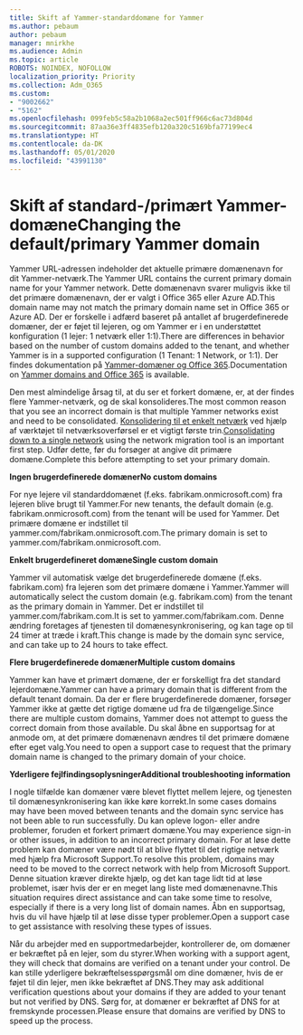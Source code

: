 ```yaml
---
title: Skift af Yammer-standarddomæne for Yammer
ms.author: pebaum
author: pebaum
manager: mnirkhe
ms.audience: Admin
ms.topic: article
ROBOTS: NOINDEX, NOFOLLOW
localization_priority: Priority
ms.collection: Adm_O365
ms.custom:
- "9002662"
- "5162"
ms.openlocfilehash: 099feb5c58a2b1068a2ec501ff966c6ac73d804d
ms.sourcegitcommit: 87aa36e3ff4835efb120a320c5169bfa77199ec4
ms.translationtype: HT
ms.contentlocale: da-DK
ms.lasthandoff: 05/01/2020
ms.locfileid: "43991130"
---
```

# <a name="changing-the-defaultprimary-yammer-domain"></a><span data-ttu-id="073ee-102">Skift af standard-/primært Yammer-domæne</span><span class="sxs-lookup"><span data-stu-id="073ee-102">Changing the default/primary Yammer domain</span></span>

<span data-ttu-id="073ee-103">Yammer URL-adressen indeholder det aktuelle primære domænenavn for dit Yammer-netværk.</span><span class="sxs-lookup"><span data-stu-id="073ee-103">The Yammer URL contains the current primary domain name for your Yammer network.</span></span> <span data-ttu-id="073ee-104">Dette domænenavn svarer muligvis ikke til det primære domænenavn, der er valgt i Office 365 eller Azure AD.</span><span class="sxs-lookup"><span data-stu-id="073ee-104">This domain name may not match the primary domain name set in Office 365 or Azure AD.</span></span> <span data-ttu-id="073ee-105">Der er forskelle i adfærd baseret på antallet af brugerdefinerede domæner, der er føjet til lejeren, og om Yammer er i en understøttet konfiguration (1 lejer: 1 netværk eller 1:1).</span><span class="sxs-lookup"><span data-stu-id="073ee-105">There are differences in behavior based on the number of custom domains added to the tenant, and whether Yammer is in a supported configuration (1 Tenant: 1 Network, or 1:1).</span></span> <span data-ttu-id="073ee-106">Der findes dokumentation på [Yammer-domæner og Office 365](https://docs.microsoft.com/yammer/configure-your-yammer-network/manage-yammer-domains).</span><span class="sxs-lookup"><span data-stu-id="073ee-106">Documentation on [Yammer domains and Office 365](https://docs.microsoft.com/yammer/configure-your-yammer-network/manage-yammer-domains) is available.</span></span>

<span data-ttu-id="073ee-107">Den mest almindelige årsag til, at du ser et forkert domæne, er, at der findes flere Yammer-netværk, og de skal konsolideres.</span><span class="sxs-lookup"><span data-stu-id="073ee-107">The most common reason that you see an incorrect domain is that multiple Yammer networks exist and need to be consolidated.</span></span> <span data-ttu-id="073ee-108">[Konsolidering til et enkelt netværk](https://docs.microsoft.com/yammer/configure-your-yammer-network/consolidate-multiple-yammer-networks) ved hjælp af værktøjet til netværksoverførsel er et vigtigt første trin.</span><span class="sxs-lookup"><span data-stu-id="073ee-108">[Consolidating down to a single network](https://docs.microsoft.com/yammer/configure-your-yammer-network/consolidate-multiple-yammer-networks) using the network migration tool is an important first step.</span></span> <span data-ttu-id="073ee-109">Udfør dette, før du forsøger at angive dit primære domæne.</span><span class="sxs-lookup"><span data-stu-id="073ee-109">Complete this before attempting to set your primary domain.</span></span>

<span data-ttu-id="073ee-110">**Ingen brugerdefinerede domæner**</span><span class="sxs-lookup"><span data-stu-id="073ee-110">**No custom domains**</span></span>

<span data-ttu-id="073ee-111">For nye lejere vil standarddomænet (f.eks. fabrikam.onmicrosoft.com) fra lejeren blive brugt til Yammer.</span><span class="sxs-lookup"><span data-stu-id="073ee-111">For new tenants, the default domain (e.g. fabrikam.onmicrosoft.com) from the tenant will be used for Yammer.</span></span> <span data-ttu-id="073ee-112">Det primære domæne er indstillet til yammer.com/fabrikam.onmicrosoft.com.</span><span class="sxs-lookup"><span data-stu-id="073ee-112">The primary domain is set to yammer.com/fabrikam.onmicrosoft.com.</span></span>

<span data-ttu-id="073ee-113">**Enkelt brugerdefineret domæne**</span><span class="sxs-lookup"><span data-stu-id="073ee-113">**Single custom domain**</span></span>

<span data-ttu-id="073ee-114">Yammer vil automatisk vælge det brugerdefinerede domæne (f.eks. fabrikam.com) fra lejeren som det primære domæne i Yammer.</span><span class="sxs-lookup"><span data-stu-id="073ee-114">Yammer will automatically select the custom domain (e.g. fabrikam.com) from the tenant as the primary domain in Yammer.</span></span> <span data-ttu-id="073ee-115">Det er indstillet til yammer.com/fabrikam.com.</span><span class="sxs-lookup"><span data-stu-id="073ee-115">It is set to yammer.com/fabrikam.com.</span></span> <span data-ttu-id="073ee-116">Denne ændring foretages af tjenesten til domænesynkronisering, og kan tage op til 24 timer at træde i kraft.</span><span class="sxs-lookup"><span data-stu-id="073ee-116">This change is made by the domain sync service, and can take up to 24 hours to take effect.</span></span>

<span data-ttu-id="073ee-117">**Flere brugerdefinerede domæner**</span><span class="sxs-lookup"><span data-stu-id="073ee-117">**Multiple custom domains**</span></span>

<span data-ttu-id="073ee-118">Yammer kan have et primært domæne, der er forskelligt fra det standard lejerdomæne.</span><span class="sxs-lookup"><span data-stu-id="073ee-118">Yammer can have a primary domain that is different from the default tenant domain.</span></span> <span data-ttu-id="073ee-119">Da der er flere brugerdefinerede domæner, forsøger Yammer ikke at gætte det rigtige domæne ud fra de tilgængelige.</span><span class="sxs-lookup"><span data-stu-id="073ee-119">Since there are multiple custom domains, Yammer does not attempt to guess the correct domain from those available.</span></span> <span data-ttu-id="073ee-120">Du skal åbne en supportsag for at anmode om, at det primære domænenavn ændres til det primære domæne efter eget valg.</span><span class="sxs-lookup"><span data-stu-id="073ee-120">You need to open a support case to request that the primary domain name is changed to the primary domain of your choice.</span></span>

<span data-ttu-id="073ee-121">**Yderligere fejlfindingsoplysninger**</span><span class="sxs-lookup"><span data-stu-id="073ee-121">**Additional troubleshooting information**</span></span>

<span data-ttu-id="073ee-122">I nogle tilfælde kan domæner være blevet flyttet mellem lejere, og tjenesten til domænesynkronisering kan ikke køre korrekt.</span><span class="sxs-lookup"><span data-stu-id="073ee-122">In some cases domains may have been moved between tenants and the domain sync service has not been able to run successfully.</span></span> <span data-ttu-id="073ee-123">Du kan opleve logon- eller andre problemer, foruden et forkert primært domæne.</span><span class="sxs-lookup"><span data-stu-id="073ee-123">You may experience sign-in or other issues, in addition to an incorrect primary domain.</span></span> <span data-ttu-id="073ee-124">For at løse dette problem kan domæner være nødt til at blive flyttet til det rigtige netværk med hjælp fra Microsoft Support.</span><span class="sxs-lookup"><span data-stu-id="073ee-124">To resolve this problem, domains may need to be moved to the correct network with help from Microsoft Support.</span></span> <span data-ttu-id="073ee-125">Denne situation kræver direkte hjælp, og det kan tage lidt tid at løse problemet, især hvis der er en meget lang liste med domænenavne.</span><span class="sxs-lookup"><span data-stu-id="073ee-125">This situation requires direct assistance and can take some time to resolve, especially if there is a very long list of domain names.</span></span> <span data-ttu-id="073ee-126">Åbn en supportsag, hvis du vil have hjælp til at løse disse typer problemer.</span><span class="sxs-lookup"><span data-stu-id="073ee-126">Open a support case to get assistance with resolving these types of issues.</span></span>

<span data-ttu-id="073ee-127">Når du arbejder med en supportmedarbejder, kontrollerer de, om domæner er bekræftet på en lejer, som du styrer.</span><span class="sxs-lookup"><span data-stu-id="073ee-127">When working with a support agent, they will check that domains are verified on a tenant under your control.</span></span> <span data-ttu-id="073ee-128">De kan stille yderligere bekræftelsesspørgsmål om dine domæner, hvis de er føjet til din lejer, men ikke bekræftet af DNS.</span><span class="sxs-lookup"><span data-stu-id="073ee-128">They may ask additional verification questions about your domains if they are added to your tenant but not verified by DNS.</span></span> <span data-ttu-id="073ee-129">Sørg for, at domæner er bekræftet af DNS for at fremskynde processen.</span><span class="sxs-lookup"><span data-stu-id="073ee-129">Please ensure that domains are verified by DNS to speed up the process.</span></span>
